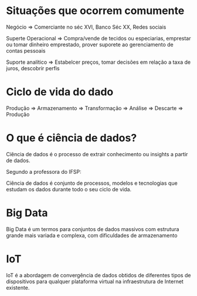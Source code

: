 # Situações que ocorrem comumente

Negócio => Comerciante no séc XVI, Banco Séc XX, Redes sociais

Superte Operacional => Compra/vende de tecidos ou especiarias, emprestar ou tomar dinheiro emprestado, prover suporete ao gerenciamento de contas pessoais

Suporte analítico => Estabelcer preços, tomar decisões em relação a taxa de juros, descobrir perfis

# Ciclo de vida do dado

Produção => Armazenamento => Transformação => Análise => Descarte => Produção

# O que é ciência de dados?

Ciência de dados é o processo de extrair conhecimento ou insights a partir de dados.

Segundo a professora do IFSP:

Ciência de dados é conjunto de processos, modelos e tecnologias que estudam os dados durante todo o seu ciclo de vida.

# Big Data

Big Data é um termos para conjuntos de dados massivos com estrutura grande mais variada e complexa, com dificuldades de armazenamento

# IoT

IoT é a abordagem de convergência de dados obtidos de diferentes tipos de dispositivos para
qualquer plataforma virtual na infraestrutura de Internet existente.
